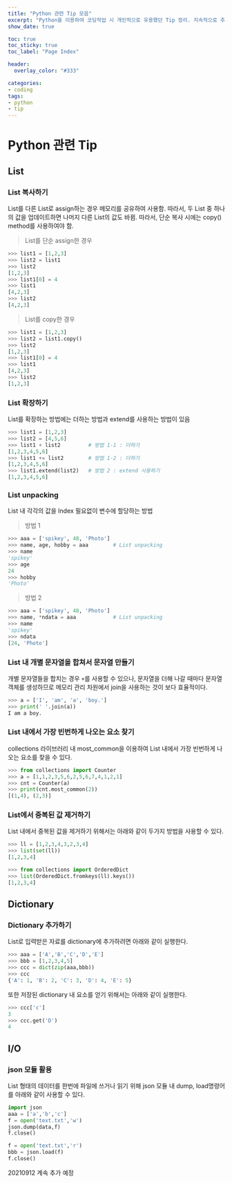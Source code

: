 ```yaml
---
title: "Python 관련 Tip 모음" 
excerpt: "Python을 이용하여 코딩작업 시 개인적으로 유용했던 Tip 정리. 지속적으로 추가 예정!!!" 
show_date: true

toc: true
toc_sticky: true
toc_label: "Page Index"

header:
  overlay_color: "#333"

categories: 
- coding
tags: 
- python
- tip
---
```


# Python 관련 Tip

## List
### List 복사하기
List를 다른 List로 assign하는 경우 메모리를 공유하여 사용함. 따라서, 두 List 중 하나의 값을 업데이트하면 나머지 다른 List의 값도 바뀜. 따라서, 단순 복사 시에는 copy() method를 사용하여야 함.

>List를 단순 assign한 경우

```python
>>> list1 = [1,2,3]
>>> list2 = list1
>>> list2
[1,2,3]
>>> list1[0] = 4
>>> list1
[4,2,3]
>>> list2
[4,2,3]
```

>List를 copy한 경우

```python
>>> list1 = [1,2,3]
>>> list2 = list1.copy()
>>> list2
[1,2,3]
>>> list1[0] = 4
>>> list1
[4,2,3]
>>> list2
[1,2,3]
```

### List 확장하기
List를 확장하는 방법에는 더하는 방법과 extend를 사용하는 방법이 있음

```python
>>> list1 = [1,2,3]
>>> list2 = [4,5,6]
>>> list1 + list2         # 방법 1-1 : 더하기
[1,2,3,4,5,6]
>>> list1 += list2        # 방법 1-2 : 더하기
[1,2,3,4,5,6]
>>> list1.extend(list2)   # 방법 2 : extend 사용하기
[1,2,3,4,5,6]
```

### List unpacking
List 내 각각의 값을 Index 필요없이 변수에 할당하는 방법
>방법 1

```python
>>> aaa = ['spikey', 48, 'Photo']
>>> name, age, hobby = aaa        # List unpacking
>>> name
'spikey'
>>> age
24
>>> hobby
'Photo'
```
>방법 2

```python
>>> aaa = ['spikey', 48, 'Photo']
>>> name, *ndata = aaa            # List unpacking
>>> name
'spikey'
>>> ndata
[24, 'Photo']
```

### List 내 개별 문자열을 합쳐서 문자열 만들기

개별 문자열들을 합치는 경우 `+`를 사용할 수 있으나, 문자열을 더해 나갈 때마다 문자열 객체를 생성하므로 메모리 관리 차원에서 join을 사용하는 것이 보다 효율적이다.

``` python
>>> a = ['I', 'am', 'a', 'boy.']
>>> print(' '.join(a))
I am a boy.
```

### List 내에서 가장 빈번하게 나오는 요소 찾기

collections 라이브러리 내 most_common을 이용하여  List 내에서 가장 빈번하게 나오는 요소를 찾을 수 있다.

```python
>>> from collections import Counter
>>> a = [1,1,2,3,5,6,2,5,6,7,4,1,2,1]
>>> cnt = Counter(a)
>>> print(cnt.most_common(2))
[(1,4), (2,3)]
```

### List에서 중복된 값 제거하기

List 내에서 중복된 값을 제거하기 위해서는 아래와 같이 두가지 방법을 사용할 수 있다.

```python
>>> ll = [1,2,3,4,3,2,3,4]
>>> list(set(ll))
[1,2,3,4]

>>> from collections import OrderedDict
>>> list(OrderedDict.fromkeys(ll).keys())
[1,2,3,4]
```

## Dictionary

### Dictionary 추가하기
List로 입력받은 자료를 dictionary에 추가하려면 아래와 같이 실행한다.

```python
>>> aaa = ['A','B','C','D','E']
>>> bbb = [1,2,3,4,5]
>>> ccc = dict(zip(aaa,bbb))
>>> ccc
{'A': 1, 'B': 2, 'C': 3, 'D': 4, 'E': 5}
```

또한 저장된 dictionary 내 요소를 얻기 위해서는 아래와 같이 실행한다.

```python
>>> ccc['c']
3
>>> ccc.get('D')
4
```



## I/O

### json 모듈 활용
List 형태의 데이터를 한번에 파일에 쓰거나 읽기 위해 json 모듈 내 dump, load명령어를 아래와 같이 사용할 수 있다.

```python
import json
aaa = ['a','b','c']
f = open('text.txt','w')
json.dump(data,f)
f.close()

f = open('text.txt','r')
bbb = json.load(f)
f.close()
```



20210912 계속 추가 예정
